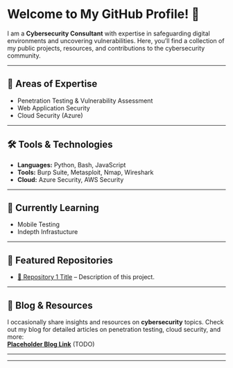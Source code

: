 # Welcome to My GitHub Profile! 👋

I am a **Cybersecurity Consultant** with expertise in safeguarding digital environments and uncovering vulnerabilities. Here, you’ll find a collection of my public projects, resources, and contributions to the cybersecurity community.

---

## 🔐 Areas of Expertise
- Penetration Testing & Vulnerability Assessment
- Web Application Security
- Cloud Security (Azure)
---

## 🛠️ Tools & Technologies
- **Languages:** Python, Bash, JavaScript
- **Tools:** Burp Suite, Metasploit, Nmap, Wireshark
- **Cloud:** Azure Security, AWS Security

---

## 🌱 Currently Learning
- Mobile Testing
- Indepth Infrastucture

---

## 📂 Featured Repositories
- [🔗 Repository 1 Title](#) – Description of this project. 


---

## 📖 Blog & Resources
I occasionally share insights and resources on **cybersecurity** topics. Check out my blog for detailed articles on penetration testing, cloud security, and more:  
**[Placeholder Blog Link](#)** (TODO)

---


---


